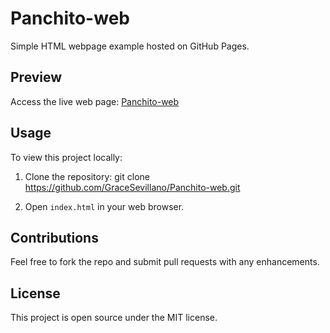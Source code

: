 # Panchito-web

Simple HTML webpage example hosted on GitHub Pages.

## Preview

Access the live web page: [Panchito-web](https://gracesevillano.github.io/Panchito-web/)

## Usage

To view this project locally:

1. Clone the repository:
git clone https://github.com/GraceSevillano/Panchito-web.git

2. Open `index.html` in your web browser.

## Contributions

Feel free to fork the repo and submit pull requests with any enhancements.

## License

This project is open source under the MIT license.
